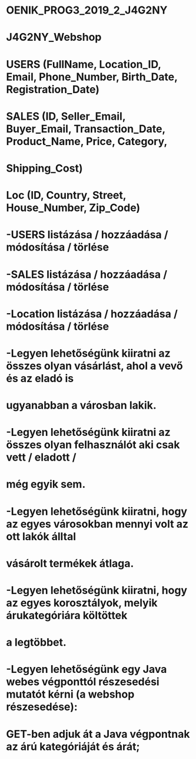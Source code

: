 # OENIK_PROG3_2019_2_J4G2NY
# J4G2NY_Webshop
#
# USERS (FullName, Location_ID, Email, Phone_Number, Birth_Date, Registration_Date)
# SALES (ID, Seller_Email, Buyer_Email, Transaction_Date, Product_Name, Price, Category,
#	Shipping_Cost)
# Loc (ID, Country, Street, House_Number, Zip_Code)
#
#
# -USERS listázása / hozzáadása / módosítása / törlése
# -SALES listázása / hozzáadása / módosítása / törlése
# -Location listázása / hozzáadása / módosítása / törlése
# -Legyen lehetőségünk kiiratni az összes olyan vásárlást, ahol a vevő és az eladó is 
#  ugyanabban a városban lakik.
# -Legyen lehetőségünk kiiratni az összes olyan felhasználót aki csak vett / eladott /
#  még egyik sem.
# -Legyen lehetőségünk kiiratni, hogy az egyes városokban mennyi volt az ott lakók álltal
#  vásárolt termékek átlaga.
# -Legyen lehetőségünk kiiratni, hogy az egyes korosztályok, melyik árukategóriára költöttek 
#  a legtöbbet.
# -Legyen lehetőségünk egy Java webes végponttól részesedési mutatót kérni (a webshop részesedése):
#  GET-ben adjuk át a Java végpontnak az árú kategóriáját és árát;  